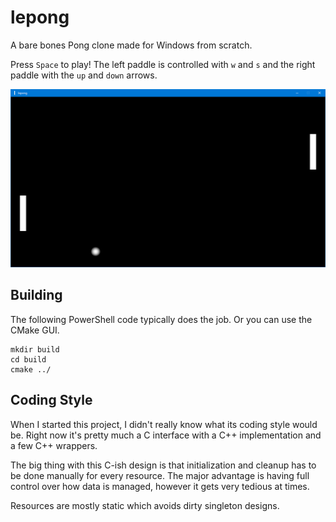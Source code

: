 # lepong
A bare bones Pong clone made for Windows from scratch.

Press `Space` to play! The left paddle is controlled with `w` and `s` and the right paddle with the `up` and `down` arrows.

![Gameplay screenshot.](lepong.png "Gameplay screenshot.")

## Building
The following PowerShell code typically does the job. Or you can use the CMake GUI.
```
mkdir build
cd build
cmake ../
```

## Coding Style
When I started this project, I didn't really know what its coding style would be.
Right now it's pretty much a C interface with a C++ implementation and a few C++ wrappers.

The big thing with this C-ish design is that initialization and cleanup has to be done manually for every resource.
The major advantage is having full control over how data is managed, however it gets very tedious at times.

Resources are mostly static which avoids dirty singleton designs.
